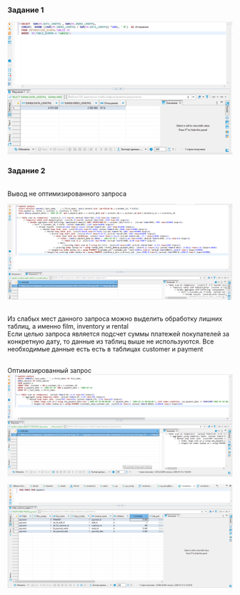 <h3> Задание 1 </h3>

![alt text](https://github.com/Nildi/-sdb-homeworks/blob/main/sql_hw5.1.png)

<h3> Задание 2 </h3>

<br> Вывод не оптимизированного запроса

![alt text](https://github.com/Nildi/-sdb-homeworks/blob/main/sql_hw5.2.1.png)

<br>  Из слабых мест данного запроса можно выделить обработку лишних таблиц, а именно film, inventory и rental
<br> Если целью запроса является подсчет суммы платежей покупателей за конкретную дату, то данные из таблиц выше не используются. Все необходимые данные есть есть в таблицах customer и payment

<br> Оптимизированный запрос
![alt text](https://github.com/Nildi/-sdb-homeworks/blob/main/sql_hw5.2.4.png)

![alt text](https://github.com/Nildi/-sdb-homeworks/blob/main/sql_hw5.2.3.png)
